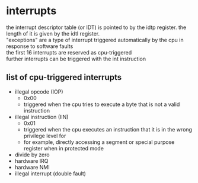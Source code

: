 # interrupts  
  
the interrupt descriptor table (or IDT) is pointed to by the idtp register. the length of it is given by the idtl register.  
"exceptions" are a type of interrupt triggered automatically by the cpu in response to software faults  
the first 16 interrupts are reserved as cpu-triggered  
further interrupts can be triggered with the int instruction  
  
  
## list of cpu-triggered interrupts  
  
- illegal opcode (IOP)  
    - 0x00  
    - triggered when the cpu tries to execute a byte that is not a valid instruction  
- illegal instruction (IIN)  
    - 0x01  
    - triggered when the cpu executes an instruction that it is in the wrong privilege level for  
    - for example, directly accessing a segment or special purpose register when in protected mode  
- divide by zero  
- hardware IRQ  
- hardware NMI  
- illegal interrupt (double fault)  
  